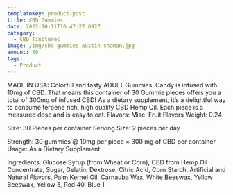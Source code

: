 ```yaml
---
templateKey: product-post
title: CBD Gummies
date: 2022-10-11T10:47:27.082Z
category:
  - CBD Tinctures
image: /img/cbd-gummies-austin-shaman.jpg
amount: 30
tags:
  - Product
---
```


MADE IN USA: Colorful and tasty ADULT Gummies. Candy is infused with 10mg of CBD. That means this container of 30 Gummie pieces offers you a total of 300mg of infused CBD! As a dietary supplement, it’s a delightful way to consume terpene rich, high quality CBD Hemp Oil. Each piece is a measured dose and is easy to eat. Flavors: Misc. Fruit Flavors Weight: 0.24

Size: 30 Pieces per container Serving Size: 2 pieces per day

Strength: 30 gummies @ 10mg per piece = 300 mg of CBD per container Usage: As a Dietary Supplement

Ingredients: Glucose Syrup (from Wheat or Corn), CBD from Hemp Oil Concentrate, Sugar, Gelatin, Dextrose, Citric Acid, Corn Starch, Artificial and Natural Flavors, Palm Kernel Oil, Carnauba Wax, White Beeswax, Yellow Beeswax, Yellow 5, Red 40, Blue 1
